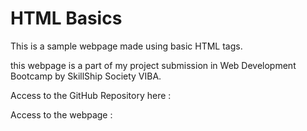 # HTML Basics

This is a sample webpage made using basic HTML tags.

this webpage is a part of my project submission in Web Development Bootcamp by SkillShip Society VIBA.

Access to the GitHub Repository here :

Access to the webpage :

